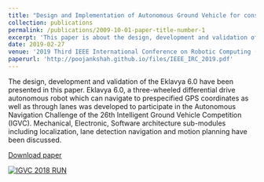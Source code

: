 ```yaml
---
title: "Design and Implementation of Autonomous Ground Vehicle for constrained environments"
collection: publications
permalink: /publications/2009-10-01-paper-title-number-1
excerpt: 'This paper is about the design, development and validation of the Eklavya 6.0, a three-wheeled differential drive autonomous robot which can navigate to prespecified GPS coordinates as well as through lanes was developed to participate in the Autonomous Navigation Challenge of the 26th Intelligent Ground Vehicle Competition(IGVC).'
date: 2019-02-27
venue: '2019 Third IEEE International Conference on Robotic Computing (IRC)'
paperurl: 'http://poojankshah.github.io/files/IEEE_IRC_2019.pdf'
---
```

The design, development and validation of the Eklavya 6.0 have been presented in this paper. Eklavya 6.0, a three-wheeled differential drive autonomous robot which can navigate to prespecified GPS coordinates as well as through lanes was developed to participate in the Autonomous Navigation Challenge of the 26th Intelligent Ground Vehicle Competition (IGVC). Mechanical, Electronic, Software architecture sub-modules including localization, lane detection navigation and motion planning have been discussed.


[Download paper](http://poojankshah.github.io/files/IEEE_IRC_2019.pdf)

[![IGVC 2018 RUN](http://poojankshah.github.io/images/IGVC_2018_IIT_KGP.PNG)](https://www.youtube.com/watch?v=nu-RGhk0T80)

